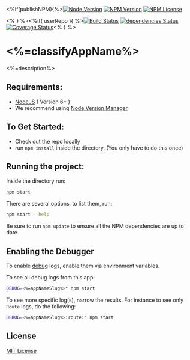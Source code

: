 <%if(publishNPM){%>[![Node Version](https://img.shields.io/node/v/<%=appNameSlug%>.svg?maxAge=60)](https://www.npmjs.com/package/<%=appNameSlug%>) [![NPM Version](https://img.shields.io/npm/v/<%=appNameSlug%>.svg?maxAge=60)](https://www.npmjs.com/package/<%=appNameSlug%>)  [![NPM License](https://img.shields.io/npm/l/<%=appNameSlug%>.svg?maxAge=60)](https://www.npmjs.com/package/<%=appNameSlug%>) 

<% } %><%if( userRepo ){ %>[![Build Status](https://drone.stackdot.com/api/badges/<%=userRepo%>/status.svg?maxAge=60)](https://drone.stackdot.com/<%=userRepo%>) [![dependencies Status](https://img.shields.io/david/<%=userRepo%>.svg?maxAge=60)](https://david-dm.org/<%=userRepo%>) [![Coverage Status](https://coveralls.io/repos/github/<%=userRepo%>/badge.svg?branch=master)](https://coveralls.io/github/<%=userRepo%>?branch=master)<% } %>

<%=classifyAppName%>
===

<%=description%>

Requirements:
---

- [NodeJS](https://nodejs.org/en/download/) ( Version 6+ )
 - We recommend using [Node Version Manager](https://github.com/creationix/nvm)

To Get Started:
---

- Check out the repo locally
- run `npm install` inside the directory. (You only have to do this once)

Running the project:
---

Inside the directory run:

```bash
npm start
```

There are several options, to list them, run:

```bash
npm start --help
```

Be sure to run `npm update` to ensure all the NPM dependencies are up to date.

Enabling the Debugger
---

To enable [debug](https://github.com/visionmedia/debug) logs, enable them via environment variables.

To see all debug logs from this app:

```bash
DEBUG=<%=appNameSlug%>* npm start
```

To see more specific log(s), narrow the results. For instance to see only `Route` logs, do the following:

```bash
DEBUG=<%=appNameSlug%>:route:* npm start
```













License
----

[MIT License](http://en.wikipedia.org/wiki/MIT_License)
